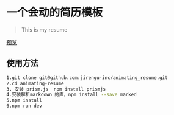 # 一个会动的简历模板

> This is my resume

[预览](https://97413192.github.io/animating_show)

## 使用方法

``` bash
1.git clone git@github.com:jirengu-inc/animating_resume.git
2.cd animating-resume
3. 安装 prism.js  npm install prismjs 
4.安装解析markdown 的库，npm install --save marked
5.npm install
6.npm run dev
```

